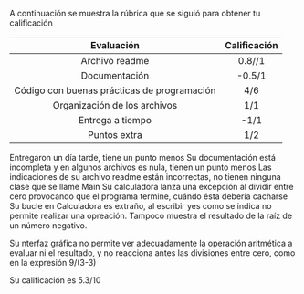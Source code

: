 A continuación se muestra la rúbrica que se siguió para obtener tu calificación 

| Evaluación | Calificación |
|:-----------:|:--------:|
| Archivo readme |  0.8//1  |
| Documentación |  -0.5/1  |
| Código con buenas prácticas de programación |  4/6  |
| Organización de los archivos | 1/1  |
| Entrega a tiempo |  -1/1 |
| Puntos extra |  1/2 |

Entregaron un día tarde, tiene un punto menos
Su documentación está incompleta y en algunos archivos es nula, tienen un punto menos
Las indicaciones de su archivo readme están incorrectas, no tienen ninguna clase que se llame Main
Su calculadora lanza una excepción al dividir entre cero provocando que el programa termine, cuándo ésta debería cacharse
Su bucle en Calculadora es extraño, al escribir yes como se indica no permite realizar una opreación. Tampoco muestra el resultado de la raíz de un número negativo.

Su nterfaz gráfica no permite ver adecuadamente la operación aritmética a evaluar ni el resultado, y no reacciona antes las divisiones entre cero, como en la expresión 9/(3-3)

Su calificación es 5.3/10
